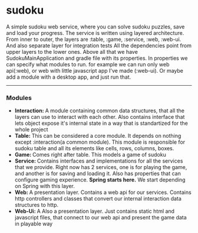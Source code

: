 # sudoku
A simple sudoku web service, where you can solve sudoku puzzles, save and load your progress.
The service is written using layered architecture. From inner to outer, the layers are :table, :game, :service, :web, :web-ui. And also separate layer for integration tests All the dependencies point from upper layers to the lower ones.
Above all that we have SudokuMainApplication and gradle file with its properties. In properties we can specify what modules to run. for example we can run only web api(:web),
or web with little javascript app I've made (:web-ui). Or maybe add a module with a desktop app, and just run that.

<hr>
<h3>Modules</h3>
<ul>
        <li>
            <b>Interaction: </b> A module containing common data structures, that all the layers can use to interact with each other. Also contains interface that lets object expose it's internal state in a way that is standartized for the whole project
        </li>
        <li>
            <b>Table: </b>This can be considered a core module. It depends on nothing except :interaction(a common module). This module is responsible for sudoku table and all its elements
            like cells, rows, columns, boxes.
        </li>
        <li>
            <b>Game: </b>Comes right after table. This models a game of sudoku
        </li>
        <li>
            <b>Service: </b>Contains interfaces and implementations for all the services that we provide. Right now has 2 services, one is for playing the game, and another is for saving and loading it.
            Also has properties that can configure gaming experience. <b>Spring starts here.</b> We start depending on Spring with this layer.
        </li>
        <li>
            <b>Web: </b>A presentation layer. Contains a web api for our services. Contains http controllers and classes that convert our internal interaction data structures to http.
        </li>
        <li>
            <b>Web-Ui: </b>A Also a presentation layer. Just contains static html and javascript files, that connect to our web api and present the game data in playable way
        </li>
</ul>
